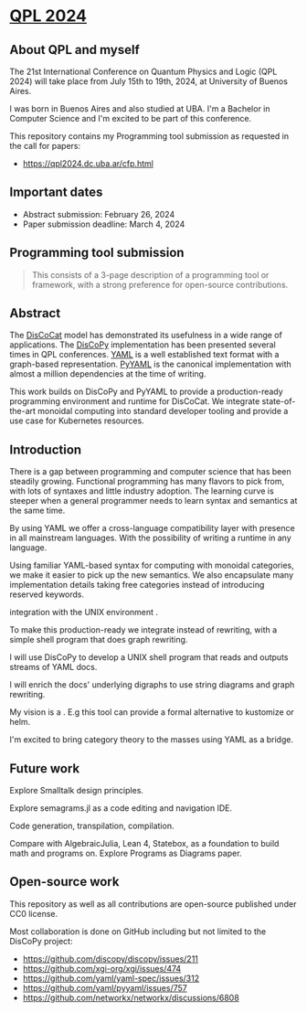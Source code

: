 # [QPL 2024](https://qpl2024.dc.uba.ar/)

## About QPL and myself

The 21st International Conference on Quantum Physics and Logic (QPL 2024) will take place from July 15th to 19th, 2024, at University of Buenos Aires.

I was born in Buenos Aires and also studied at UBA. I'm a Bachelor in Computer Science and I'm excited to be part of this conference.

This repository contains my Programming tool submission as requested in the call for papers:
* https://qpl2024.dc.uba.ar/cfp.html

## Important dates

* Abstract submission: February 26, 2024
* Paper submission deadline: March 4, 2024

## Programming tool submission

> This consists of a 3-page description of a programming tool or framework, with a strong preference for open-source contributions.

## Abstract

The [DisCoCat] model has demonstrated its usefulness in a wide range of applications. The [DisCoPy] implementation has been presented several times in QPL conferences. [YAML] is a well established text format with a graph-based representation. [PyYAML] is the canonical implementation with almost a million dependencies at the time of writing.

This work builds on DisCoPy and PyYAML to provide a production-ready programming environment and runtime for DisCoCat. We integrate state-of-the-art monoidal computing into standard developer tooling and provide a use case for Kubernetes resources.

## Introduction

There is a gap between programming and computer science that has been steadily growing. Functional programming has many flavors to pick from, with lots of syntaxes and little industry adoption. The learning curve is steeper when a general programmer needs to learn syntax and semantics at the same time.



By using YAML we offer a cross-language compatibility layer with presence in all mainstream languages. With the possibility of writing a runtime in any language.

Using familiar YAML-based syntax for computing with monoidal categories, we make it easier to pick up the new semantics. We also encapsulate many implementation details taking free categories instead of introducing reserved keywords.

integration with the UNIX environment .

To make this production-ready we integrate instead of rewriting, with a simple shell program that does graph rewriting.

I will use DisCoPy to develop a UNIX shell program that reads and outputs streams of YAML docs.

I will enrich the docs' underlying digraphs to use string diagrams and graph rewriting.

My vision is a . E.g this tool can provide a formal alternative to kustomize or helm.

I'm excited to bring category theory to the masses using YAML as a bridge.

## Future work

Explore Smalltalk design principles.

Explore semagrams.jl as a code editing and navigation IDE.

Code generation, transpilation, compilation.

Compare with AlgebraicJulia, Lean 4, Statebox, as a foundation to build math and programs on. Explore Programs as Diagrams paper.

## Open-source work

This repository as well as all contributions are open-source published under CC0 license.

Most collaboration is done on GitHub including but not limited to the DisCoPy project:
* https://github.com/discopy/discopy/issues/211
* https://github.com/xgi-org/xgi/issues/474
* https://github.com/yaml/yaml-spec/issues/312
* https://github.com/yaml/pyyaml/issues/757
* https://github.com/networkx/networkx/discussions/6808


[DisCoCat]: https://arxiv.org/abs/1003.4394
[DisCoPy]: https://arxiv.org/abs/2005.02975
[YAML]: https://yaml.org/spec/1.2.2/
[PyYAML]: https://github.com/yaml/pyyaml
